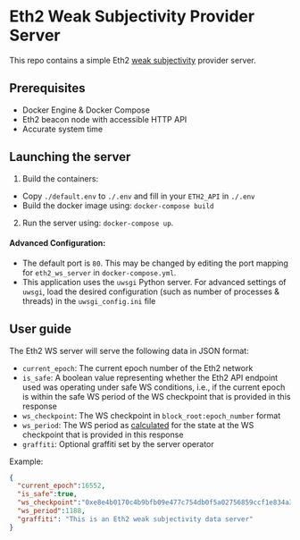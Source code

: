 # Eth2 Weak Subjectivity Provider Server

This repo contains a simple Eth2 [weak subjectivity](https://github.com/ethereum/eth2.0-specs/blob/dev/specs/phase0/weak-subjectivity.md) provider server.

## Prerequisites
- Docker Engine & Docker Compose
- Eth2 beacon node with accessible HTTP API
- Accurate system time

## Launching the server
1. Build the containers:
  - Copy `./default.env` to `./.env` and fill in your `ETH2_API` in `./.env`
  - Build the docker image using: `docker-compose build`
2. Run the server using: `docker-compose up`.

#### Advanced Configuration:
- The default port is `80`. This may be changed by editing the port mapping for `eth2_ws_server` in `docker-compose.yml`.
- This application uses the `uwsgi` Python server. For advanced settings of `uwsgi`, load the desired configuration (such as number of processes & threads) in the `uwsgi_config.ini` file

## User guide

The Eth2 WS server will serve the following data in JSON format:
- `current_epoch`: The current epoch number of the Eth2 network
- `is_safe`: A boolean value representing whether the Eth2 API endpoint used was operating under safe WS conditions, i.e., if the current epoch is within the safe WS period of the WS checkpoint that is provided in this response
- `ws_checkpoint`: The WS checkpoint in `block_root:epoch_number` format
- `ws_period`: The WS period as [calculated](https://github.com/ethereum/eth2.0-specs/blob/dev/specs/phase0/weak-subjectivity.md#calculating-the-weak-subjectivity-period) for the state at the WS checkpoint that is provided in this response
- `graffiti`: Optional graffiti set by the server operator

Example:
```json
{
  "current_epoch":16552,
  "is_safe":true,
  "ws_checkpoint":"0xe8e4b0170c4b9bfb09e477c754db0f5a02756859ccf1e834a39dbafbe9292f3c:15601",
  "ws_period":1188,
  "graffiti": "This is an Eth2 weak subjectivity data server"
}
```
